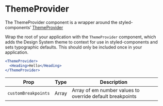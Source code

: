 # ThemeProvider

The ThemeProvider component is a wrapper around the styled-components’ [ThemeProvider][sc-theme]

Wrap the root of your application with the `ThemeProvider` component,
which adds the Design System theme to context for use in styled-components
and sets typographic defaults.
This should only be included once in your application.

```jsx
<ThemeProvider>
  <Heading>Hello</Heading>
</ThemeProvider>
```

| Prop                | Type  | Description                                               |
| ------------------- | ----- | --------------------------------------------------------- |
| `customBreakpoints` | Array | Array of em number values to override default breakpoints |

[sc-theme]: https://www.styled-components.com/docs/advanced#theming
